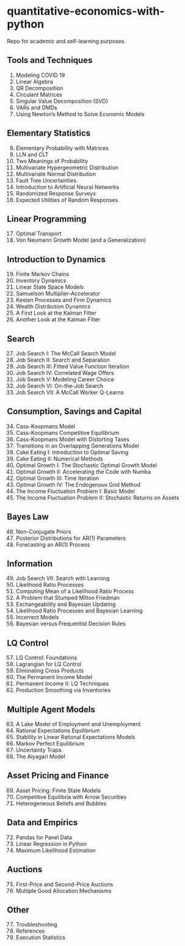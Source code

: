 # quantitative-economics-with-python
Repo for academic and self-learning purposes.

## Tools and Techniques
1. Modeling COVID 19
2. Linear Algebra
3. QR Decomposition
4. Circulant Matrices
5. Singular Value Decomposition (SVD)
6. VARs and DMDs
7. Using Newton’s Method to Solve Economic Models

## Elementary Statistics
8. Elementary Probability with Matrices
9. LLN and CLT
10. Two Meanings of Probability
11. Multivariate Hypergeometric Distribution
12. Multivariate Normal Distribution
13. Fault Tree Uncertainties
14. Introduction to Artificial Neural Networks
15. Randomized Response Surveys
16. Expected Utilities of Random Responses

## Linear Programming
17. Optimal Transport
18. Von Neumann Growth Model (and a Generalization)

## Introduction to Dynamics
19. Finite Markov Chains
20. Inventory Dynamics
21. Linear State Space Models
22. Samuelson Multiplier-Accelerator
23. Kesten Processes and Firm Dynamics
24. Wealth Distribution Dynamics
25. A First Look at the Kalman Filter
26. Another Look at the Kalman Filter

## Search
27. Job Search I: The McCall Search Model
28. Job Search II: Search and Separation
29. Job Search III: Fitted Value Function Iteration
30. Job Search IV: Correlated Wage Offers
31. Job Search V: Modeling Career Choice
32. Job Search VI: On-the-Job Search
33. Job Search VII: A McCall Worker Q-Learns

## Consumption, Savings and Capital
34. Cass-Koopmans Model
35. Cass-Koopmans Competitive Equilibrium
36. Cass-Koopmans Model with Distorting Taxes
37. Transitions in an Overlapping Generations Model
38. Cake Eating I: Introduction to Optimal Saving
39. Cake Eating II: Numerical Methods
40. Optimal Growth I: The Stochastic Optimal Growth Model
41. Optimal Growth II: Accelerating the Code with Numba
42. Optimal Growth III: Time Iteration
43. Optimal Growth IV: The Endogenous Grid Method
44. The Income Fluctuation Problem I: Basic Model
45. The Income Fluctuation Problem II: Stochastic Returns on Assets

## Bayes Law
46. Non-Conjugate Priors
47. Posterior Distributions for AR(1) Parameters
48. Forecasting an AR(1) Process

## Information
49. Job Search VII: Search with Learning
50. Likelihood Ratio Processes
51. Computing Mean of a Likelihood Ratio Process
52. A Problem that Stumped Milton Friedman
53. Exchangeability and Bayesian Updating
54. Likelihood Ratio Processes and Bayesian Learning
55. Incorrect Models
56. Bayesian versus Frequentist Decision Rules

## LQ Control
57. LQ Control: Foundations
58. Lagrangian for LQ Control
59. Eliminating Cross Products
60. The Permanent Income Model
61. Permanent Income II: LQ Techniques
62. Production Smoothing via Inventories

## Multiple Agent Models
63. A Lake Model of Employment and Unemployment
64. Rational Expectations Equilibrium
65. Stability in Linear Rational Expectations Models
66. Markov Perfect Equilibrium
67. Uncertainty Traps
68. The Aiyagari Model

## Asset Pricing and Finance
69. Asset Pricing: Finite State Models
70. Competitive Equilibria with Arrow Securities
71. Heterogeneous Beliefs and Bubbles

## Data and Empirics
72. Pandas for Panel Data
73. Linear Regression in Python
74. Maximum Likelihood Estimation

## Auctions
75. First-Price and Second-Price Auctions
76. Multiple Good Allocation Mechanisms

## Other
77. Troubleshooting
78. References
79. Execution Statistics